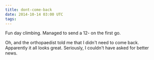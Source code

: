 ```yaml
---
title: dont-come-back
date: 2014-10-14 03:00 UTC
tags:
---
```


Fun day climbing. Managed to send a 12- on the first go. 

Oh, and the orthopaedist told me that I didn't need to come back. Apparently it all looks great. Seriously, I couldn't have asked for better news. 
